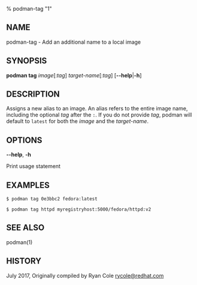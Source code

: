 % podman-tag "1"

## NAME
podman\-tag - Add an additional name to a local image

## SYNOPSIS
**podman tag** *image*[:*tag*] *target-name*[:*tag*]
[**--help**|**-h**]

## DESCRIPTION
Assigns a new alias to an image.  An alias refers to the entire image name, including the optional
*tag* after the `:`.  If you do not provide *tag*, podman will default to `latest` for both
the *image* and the *target-name*.

## OPTIONS

**--help**, **-h**

Print usage statement

## EXAMPLES

```
$ podman tag 0e3bbc2 fedora:latest

$ podman tag httpd myregistryhost:5000/fedora/httpd:v2
```


## SEE ALSO
podman(1)

## HISTORY
July 2017, Originally compiled by Ryan Cole <rycole@redhat.com>
